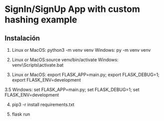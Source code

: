 # SignIn/SignUp App with custom hashing example

## Instalación

1. Linux or MacOS: python3 -m venv venv
   Windows: py -m venv venv 
   
2. Linux or MacOS:source venv/bin/activate
   Windows: venv\Scripts\activate.bat

3. Linux or MacOS: 
   export FLASK_APP=main.py;
   export FLASK_DEBUG=1;
   export FLASK_ENV=development
   
3.5 Windows:
   set FLASK_APP=main.py;
   set FLASK_DEBUG=1;
   set FLASK_ENV=development
   
4. pip3 -r install requirements.txt

5. flask run
